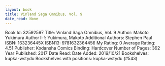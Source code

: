 ```yaml
---
layout: book
title: Vinland Saga Omnibus, Vol. 9
date_read: None
---
```


Book Id: 32592597
Title: Vinland Saga Omnibus, Vol. 9
Author: Makoto Yukimura
Author l-f: Yukimura, Makoto
Additional Authors: Stephen Paul
ISBN: 163236445X
ISBN13: 9781632364456
My Rating: 0
Average Rating: 4.51
Publisher: Kodansha Comics
Binding: Hardcover
Number of Pages: 392
Year Published: 2017
Date Read: 
Date Added: 2019/10/21
Bookshelves: kupka-wstydu
Bookshelves with positions: kupka-wstydu (#543)

